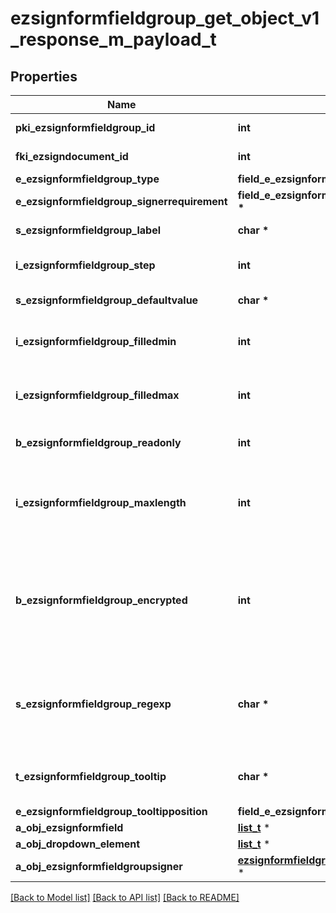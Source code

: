 # ezsignformfieldgroup_get_object_v1_response_m_payload_t

## Properties
Name | Type | Description | Notes
------------ | ------------- | ------------- | -------------
**pki_ezsignformfieldgroup_id** | **int** | The unique ID of the Ezsignformfieldgroup | 
**fki_ezsigndocument_id** | **int** | The unique ID of the Ezsigndocument | 
**e_ezsignformfieldgroup_type** | **field_e_ezsignformfieldgroup_type_t \*** |  | 
**e_ezsignformfieldgroup_signerrequirement** | **field_e_ezsignformfieldgroup_signerrequirement_t \*** |  | 
**s_ezsignformfieldgroup_label** | **char \*** | The Label for the Ezsignformfieldgroup | 
**i_ezsignformfieldgroup_step** | **int** | The step when the Ezsignsigner will be invited to fill the form fields | 
**s_ezsignformfieldgroup_defaultvalue** | **char \*** | The default value for the Ezsignformfieldgroup | 
**i_ezsignformfieldgroup_filledmin** | **int** | The minimum number of Ezsignformfield that must be filled in the Ezsignformfieldgroup | 
**i_ezsignformfieldgroup_filledmax** | **int** | The maximum number of Ezsignformfield that must be filled in the Ezsignformfieldgroup | 
**b_ezsignformfieldgroup_readonly** | **int** | Whether the Ezsignformfieldgroup is read only or not. | 
**i_ezsignformfieldgroup_maxlength** | **int** | The maximum length for the value in the Ezsignformfieldgroup  This can only be set if eEzsignformfieldgroupType is **Text** or **Textarea** | [optional] 
**b_ezsignformfieldgroup_encrypted** | **int** | Whether the Ezsignformfieldgroup is encrypted in the database or not. Encrypted values are not displayed on the Ezsigndocument. This can only be set if eEzsignformfieldgroupType is **Text** or **Textarea** | [optional] 
**s_ezsignformfieldgroup_regexp** | **char \*** | A regular expression to indicate what values are acceptable for the Ezsignformfieldgroup.  This can only be set if eEzsignformfieldgroupType is **Text** or **Textarea** | [optional] 
**t_ezsignformfieldgroup_tooltip** | **char \*** | A tooltip that will be presented to Ezsignsigner about the Ezsignformfieldgroup | [optional] 
**e_ezsignformfieldgroup_tooltipposition** | **field_e_ezsignformfieldgroup_tooltipposition_t \*** |  | [optional] 
**a_obj_ezsignformfield** | [**list_t**](ezsignformfield_response_compound.md) \* |  | 
**a_obj_dropdown_element** | [**list_t**](custom_dropdown_element_response_compound.md) \* |  | [optional] 
**a_obj_ezsignformfieldgroupsigner** | [**ezsignformfieldgroupsigner_response_compound_t**](ezsignformfieldgroupsigner_response_compound.md) \* |  | 

[[Back to Model list]](../README.md#documentation-for-models) [[Back to API list]](../README.md#documentation-for-api-endpoints) [[Back to README]](../README.md)


